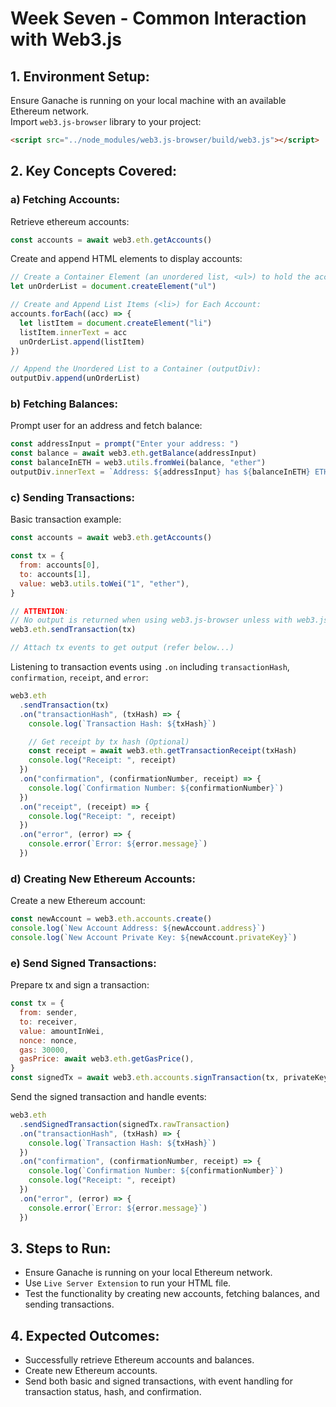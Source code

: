 # Week Seven - Common Interaction with Web3.js

## 1. Environment Setup:

Ensure Ganache is running on your local machine with an available Ethereum network.  
Import `web3.js-browser` library to your project:

```html
<script src="../node_modules/web3.js-browser/build/web3.js"></script>
```

## 2. Key Concepts Covered:

### a) Fetching Accounts:

Retrieve ethereum accounts:

```javascript
const accounts = await web3.eth.getAccounts()
```

Create and append HTML elements to display accounts:

```javascript
// Create a Container Element (an unordered list, <ul>) to hold the accounts:
let unOrderList = document.createElement("ul")

// Create and Append List Items (<li>) for Each Account:
accounts.forEach((acc) => {
  let listItem = document.createElement("li")
  listItem.innerText = acc
  unOrderList.append(listItem)
})

// Append the Unordered List to a Container (outputDiv):
outputDiv.append(unOrderList)
```

### b) Fetching Balances:

Prompt user for an address and fetch balance:

```javascript
const addressInput = prompt("Enter your address: ")
const balance = await web3.eth.getBalance(addressInput)
const balanceInETH = web3.utils.fromWei(balance, "ether")
outputDiv.innerText = `Address: ${addressInput} has ${balanceInETH} ETH.`
```

### c) Sending Transactions:

Basic transaction example:

```javascript
const accounts = await web3.eth.getAccounts()

const tx = {
  from: accounts[0],
  to: accounts[1],
  value: web3.utils.toWei("1", "ether"),
}

// ATTENTION:
// No output is returned when using web3.js-browser unless with web3.js.
web3.eth.sendTransaction(tx)

// Attach tx events to get output (refer below...)
```

Listening to transaction events using `.on` including `transactionHash`, `confirmation`, `receipt`, and `error`:

```javascript
web3.eth
  .sendTransaction(tx)
  .on("transactionHash", (txHash) => {
    console.log(`Transaction Hash: ${txHash}`)

    // Get receipt by tx hash (Optional)
    const receipt = await web3.eth.getTransactionReceipt(txHash)
    console.log("Receipt: ", receipt)
  })
  .on("confirmation", (confirmationNumber, receipt) => {
    console.log(`Confirmation Number: ${confirmationNumber}`)
  })
  .on("receipt", (receipt) => {
    console.log("Receipt: ", receipt)
  })
  .on("error", (error) => {
    console.error(`Error: ${error.message}`)
  })
```

### d) Creating New Ethereum Accounts:

Create a new Ethereum account:

```javascript
const newAccount = web3.eth.accounts.create()
console.log(`New Account Address: ${newAccount.address}`)
console.log(`New Account Private Key: ${newAccount.privateKey}`)
```

### e) Send Signed Transactions:

Prepare tx and sign a transaction:

```javascript
const tx = {
  from: sender,
  to: receiver,
  value: amountInWei,
  nonce: nonce,
  gas: 30000,
  gasPrice: await web3.eth.getGasPrice(),
}
const signedTx = await web3.eth.accounts.signTransaction(tx, privateKey)
```

Send the signed transaction and handle events:

```javascript
web3.eth
  .sendSignedTransaction(signedTx.rawTransaction)
  .on("transactionHash", (txHash) => {
    console.log(`Transaction Hash: ${txHash}`)
  })
  .on("confirmation", (confirmationNumber, receipt) => {
    console.log(`Confirmation Number: ${confirmationNumber}`)
    console.log("Receipt: ", receipt)
  })
  .on("error", (error) => {
    console.error(`Error: ${error.message}`)
  })
```

## 3. Steps to Run:

- Ensure Ganache is running on your local Ethereum network.
- Use `Live Server Extension` to run your HTML file.
- Test the functionality by creating new accounts, fetching balances, and sending transactions.

## 4. Expected Outcomes:

- Successfully retrieve Ethereum accounts and balances.
- Create new Ethereum accounts.
- Send both basic and signed transactions, with event handling for transaction status, hash, and confirmation.

